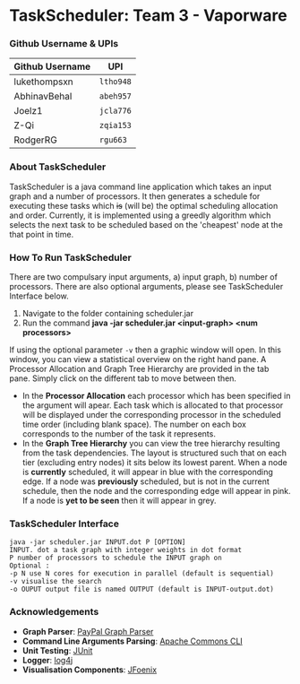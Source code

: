 # TaskScheduler: Team 3 - Vaporware

### Github Username & UPIs

| Github Username | UPI       |
| --------------- | --------- |
| lukethompsxn    | `ltho948` |
| AbhinavBehal    | `abeh957` |
| Joelz1          | `jcla776` |
| Z-Qi            | `zqia153` |
| RodgerRG        | `rgu663`  |


### About TaskScheduler
TaskScheduler is a java command line application which takes an input graph and a number of processors. It then generates a schedule for executing these tasks which ~~is~~ (will be) the optimal scheduling allocation and order. Currently, it is implemented using a greedly algorithm which selects the next task to be scheduled based on the 'cheapest' node at the that point in time.


### How To Run TaskScheduler
There are two compulsary input arguments, a) input graph, b) number of processors. There are also optional arguments, please see TaskScheduler Interface below.

1) Navigate to the folder containing scheduler.jar
2) Run the command **java -jar scheduler.jar \<input-graph\> \<num processors\>**

If using the optional parameter `-v` then a graphic window will open. In this window, you can view a statistical overview on the right hand pane. A Processor Allocation and Graph Tree Hierarchy are provided in the tab pane. Simply click on the different tab to move between then.
- In the **Processor Allocation** each processor which has been specified in the argument will apear. Each task which is allocated to that processor will be displayed under the corresponding processor in the scheduled time order (including blank space). The number on each box corresponds to the number of the task it represents.
- In the **Graph Tree Hierarchy** you can view the tree hierarchy resulting from the task dependencies. The layout is structured such that on each tier (excluding entry nodes) it sits below its lowest parent. When a node is **currently** scheduled, it will appear in blue with the corresponding edge. If a node was **previously** scheduled, but is not in the current schedule, then the node and the corresponding edge will appear in pink. If a node is **yet to be seen** then it will appear in grey.


### TaskScheduler Interface
```
java -jar scheduler.jar INPUT.dot P [OPTION]
INPUT. dot a task graph with integer weights in dot format
P number of processors to schedule the INPUT graph on
Optional :
-p N use N cores for execution in parallel (default is sequential)
-v visualise the search
-o OUPUT output file is named OUTPUT (default is INPUT-output.dot)
```


### Acknowledgements
- **Graph Parser**: [PayPal Graph Parser](https://github.com/paypal/digraph-parser)
- **Command Line Arguments Parsing**: [Apache Commons CLI](https://commons.apache.org/proper/commons-cli/)
- **Unit Testing**: [JUnit](https://junit.org/)
- **Logger**: [log4j](https://logging.apache.org/log4j/)
- **Visualisation Components**: [JFoenix](http://www.jfoenix.com/)
